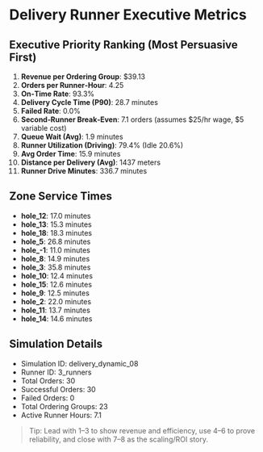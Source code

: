 # Delivery Runner Executive Metrics

## Executive Priority Ranking (Most Persuasive First)
1. **Revenue per Ordering Group**: $39.13
2. **Orders per Runner‑Hour**: 4.25
3. **On‑Time Rate**: 93.3%
4. **Delivery Cycle Time (P90)**: 28.7 minutes
5. **Failed Rate**: 0.0%
6. **Second‑Runner Break‑Even**: 7.1 orders (assumes $25/hr wage, $5 variable cost)
7. **Queue Wait (Avg)**: 1.9 minutes
8. **Runner Utilization (Driving)**: 79.4% (Idle 20.6%)
9. **Avg Order Time**: 15.9 minutes
10. **Distance per Delivery (Avg)**: 1437 meters
11. **Runner Drive Minutes**: 336.7 minutes

## Zone Service Times
- **hole_12**: 17.0 minutes
- **hole_13**: 15.3 minutes
- **hole_18**: 18.3 minutes
- **hole_5**: 26.8 minutes
- **hole_-1**: 11.0 minutes
- **hole_8**: 14.9 minutes
- **hole_3**: 35.8 minutes
- **hole_10**: 12.4 minutes
- **hole_15**: 12.6 minutes
- **hole_9**: 12.5 minutes
- **hole_2**: 22.0 minutes
- **hole_11**: 13.7 minutes
- **hole_14**: 14.6 minutes


## Simulation Details
- Simulation ID: delivery_dynamic_08
- Runner ID: 3_runners
- Total Orders: 30
- Successful Orders: 30
- Failed Orders: 0
- Total Ordering Groups: 23
- Active Runner Hours: 7.1

> Tip: Lead with 1–3 to show revenue and efficiency, use 4–6 to prove reliability, and close with 7–8 as the scaling/ROI story.
